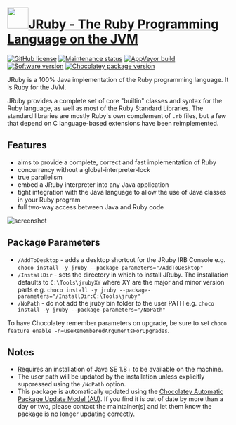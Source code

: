 # [<img src="https://cdn.jsdelivr.net/gh/dgalbraith/chocolatey-packages@29b127e2ca776b16ae8749e68f7d9b71f03087a7/icons/jruby.png" width="48" height="48"/>JRuby - The Ruby Programming Language on the JVM](https://chocolatey.org/packages/jruby)

[![GitHub license](https://img.shields.io/badge/license-EPL%20v2.0%20%7C%20GPL%20v2%20%7C%20LGPL%20v2.1-blue)](https://github.com/jruby/jruby/blob/master/COPYING)
[![Maintenance status](https://img.shields.io/badge/maintained%3F-yes-green.svg)](https://github.com/dgalbraith/chocolatey-packages/graphs/commit-activity)
[![AppVeyor build](https://img.shields.io/appveyor/ci/dgalbraith/chocolatey-packages)](https://ci.appveyor.com/project/dgalbraith/chocolatey-packages)
[![Software version](https://img.shields.io/badge/Source-v9.4.6.0-blue)](https://github.com/jruby/jruby/releases/tag/9.4.6.0)
[![Chocolatey package version](https://img.shields.io/chocolatey/v/jruby?label=Chocolatey)](https://chocolatey.org/packages/jruby)

JRuby is a 100% Java implementation of the Ruby programming language. It is Ruby for the JVM.

JRuby provides a complete set of core "builtin" classes and syntax for the Ruby language, as well as most of the Ruby
Standard Libraries. The standard libraries are mostly Ruby's own complement of `.rb` files, but a few that depend on
C language-based extensions have been reimplemented.

## Features

* aims to provide a complete, correct and fast implementation of Ruby
* concurrency without a global-interpreter-lock
* true parallelism
* embed a JRuby interpreter into any Java application
* tight integration with the Java language to allow the use of Java classes in your Ruby program
* full two-way access between Java and Ruby code

![screenshot](https://cdn.jsdelivr.net/gh/dgalbraith/chocolatey-packages@d4bd3c3759406a1c76caf7e507d448c06d066eb6/automatic/jruby/screenshot.png)

## Package Parameters

* `/AddToDesktop` - adds a desktop shortcut for the JRuby IRB Console
e.g. `choco install -y jruby --package-parameters="/AddToDesktop"`
* `/InstallDir` - sets the directory in which to install JRuby.  The installation defaults to `C:\Tools\jrubyXY` where XY are the major and minor version parts
e.g. `choco install -y jruby --package-parameters="/InstallDir:C:\Tools\jruby"`
* `/NoPath` - do not add the jruby bin folder to the user PATH
e.g. `choco install -y jruby --package-parameters="/NoPath"`

To have Chocolatey remember parameters on upgrade, be sure to set `choco feature enable -n=useRememberedArgumentsForUpgrades`.

## Notes

* Requires an installation of Java SE 1.8+ to be available on the machine.
* The user path will be updated by the installation unless explicitly suppressed using the `/NoPath` option.
* This package is automatically updated using the [Chocolatey Automatic Package Update Model (AU)](https://github.com/majkinetor/au/blob/master/README.md).
  If you find it is out of date by more than a day or two, please contact the maintainer(s) and let them know the package is no longer updating correctly.
